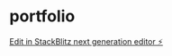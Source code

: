# portfolio

[Edit in StackBlitz next generation editor ⚡️](https://stackblitz.com/~/github.com/moustaphaotf/portfolio)